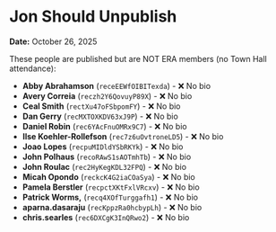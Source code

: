# Jon Should Unpublish

**Date:** October 26, 2025

These people are published but are NOT ERA members (no Town Hall attendance):

- **Abby Abrahamson** (`receEEWfOIBITexda`) - ❌ No bio
- **Avery Correia** (`reczh2Y6QovuyP89X`) - ❌ No bio
- **Ceal Smith** (`rectXu47oFSbpomFY`) - ❌ No bio
- **Dan Gerry** (`recMXTOXKDV63xJ9P`) - ❌ No bio
- **Daniel Robin** (`rec6YAcFnuOMRx9C7`) - ❌ No bio
- **Ilse Koehler-Rollefson** (`rec7z6uOvtroneLD5`) - ❌ No bio
- **Joao Lopes** (`recpuMIDldYSbRKYk`) - ❌ No bio
- **John Polhaus** (`recoRAwS1sAOTmhTb`) - ❌ No bio
- **John Roulac** (`rec2HyKegKDL32FPQ`) - ❌ No bio
- **Micah Opondo** (`reckcK4G2iaCOaSya`) - ❌ No bio
- **Pamela Berstler** (`recpctXKtFxlVRcxv`) - ❌ No bio
- **Patrick Worms,** (`recq4XOfTurggafh1`) - ❌ No bio
- **aparna.dasaraju** (`recKppzRa0hcbypLh`) - ❌ No bio
- **chris.searles** (`rec6DXCgK3InQRwo2`) - ❌ No bio
